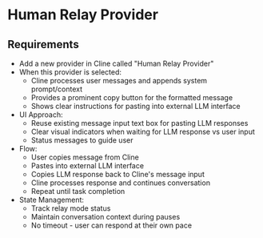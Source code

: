 # Human Relay Provider
## Requirements
- Add a new provider in Cline called "Human Relay Provider"
- When this provider is selected:
  - Cline processes user messages and appends system prompt/context
  - Provides a prominent copy button for the formatted message
  - Shows clear instructions for pasting into external LLM interface
- UI Approach:
  - Reuse existing message input text box for pasting LLM responses
  - Clear visual indicators when waiting for LLM response vs user input
  - Status messages to guide user
- Flow:
  - User copies message from Cline
  - Pastes into external LLM interface
  - Copies LLM response back to Cline's message input
  - Cline processes response and continues conversation
  - Repeat until task completion
- State Management:
  - Track relay mode status
  - Maintain conversation context during pauses
  - No timeout - user can respond at their own pace